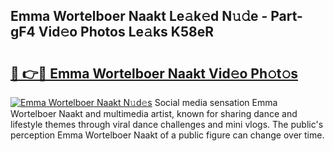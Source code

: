 ## Emma Wortelboer Naakt Le𝚊k𝚎d N𝚞𝚍e - Part-gF4 Vid𝚎o Photos Le𝚊ks K58eR

# <h2><a href="http://fb72oc.evod.top/?m=Emma+Wortelboer+Naakt">🔗 👉🔴 Emma Wortelboer Naakt Vid𝚎o Ph𝚘t𝚘s</a></h2>

[![Emma Wortelboer Naakt N𝚞d𝚎s](https://i.imgur.com/8V9OHl7.gif)](http://fb72oc.evod.top/?m=Emma+Wortelboer+Naakt)
Social media sensation Emma Wortelboer Naakt and multimedia artist, known for sharing dance and lifestyle themes through viral dance challenges and mini vlogs. The public's perception Emma Wortelboer Naakt of a public figure can change over time. 
